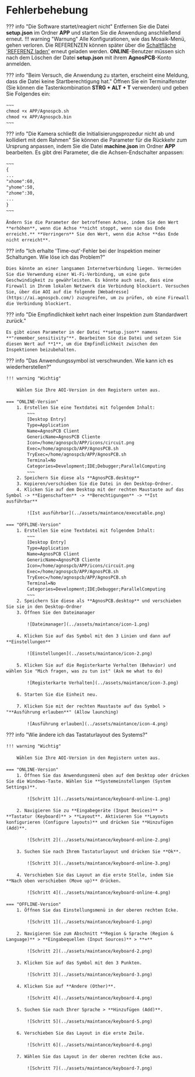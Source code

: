 # **Fehlerbehebung**

??? info "Die Software startet/reagiert nicht"
    Entfernen Sie die Datei **setup.json** im Ordner **APP** und starten Sie die Anwendung anschließend erneut.
    !!! warning "Warnung"
        Alle Konfigurationen, wie das Mosaik-Menü, gehen verloren. Die REFERENZEN können später über die [Schaltfläche 'REFERENZ laden'](../how_to/Screen-layout.md#load-reference-as-file) erneut geladen werden. **ONLINE**-Benutzer müssen sich nach dem Löschen der Datei **setup.json** mit ihrem **AgnosPCB**-Konto anmelden.

??? info "Beim Versuch, die Anwendung zu starten, erscheint eine Meldung, dass die Datei keine Startberechtigung hat."
    Öffnen Sie ein Terminalfenster (Sie können die Tastenkombination **STRG + ALT + T** verwenden) und geben Sie Folgendes ein:

    ~~~
    chmod +x APP/Agnospcb.sh
    chmod +x APP/Agnospcb.bin
    ~~~

??? info "Die Kamera schließt die Initialisierungsprozedur nicht ab und kollidiert mit dem Rahmen"
    Sie können die Parameter für die Rückkehr zum Ursprung anpassen, indem Sie die Datei **machine.json** im Ordner **APP** bearbeiten. Es gibt drei Parameter, die die Achsen-Endschalter anpassen:

    ~~~
    {
    ...
    "xhome":60,
    "yhome":50,
    "zhome":30,
    ...
    }
    ~~~

    Ändern Sie die Parameter der betroffenen Achse, indem Sie den Wert **erhöhen**, wenn die Achse **nicht stoppt, wenn sie das Ende erreicht.** **Verringern** Sie den Wert, wenn die Achse **das Ende nicht erreicht**.

??? info "Ich erhalte 'Time-out'-Fehler bei der Inspektion meiner Schaltungen. Wie löse ich das Problem?"

    Dies könnte an einer langsamen Internetverbindung liegen. Vermeiden Sie die Verwendung einer Wi-Fi-Verbindung, um eine gute Geschwindigkeit zu gewährleisten. Es könnte auch sein, dass eine Firewall in Ihrem lokalen Netzwerk die Verbindung blockiert. Versuchen Sie, über die AOI auf die folgende [Webadresse](https://ai.agnospcb.com/) zuzugreifen, um zu prüfen, ob eine Firewall die Verbindung blockiert.

??? info "Die Empfindlichkeit kehrt nach einer Inspektion zum Standardwert zurück."

    Es gibt einen Parameter in der Datei **setup.json** namens **"remember_sensitivity"**. Bearbeiten Sie die Datei und setzen Sie diesen Wert auf **1**, um die Empfindlichkeit zwischen den Inspektionen beizubehalten.

??? info "Das Anwendungssymbol ist verschwunden. Wie kann ich es wiederherstellen?"

    !!! warning "Wichtig"

        Wählen Sie Ihre AOI-Version in den Registern unten aus.

    === "ONLINE-Version"
        1. Erstellen Sie eine Textdatei mit folgendem Inhalt:
            ~~~
            [Desktop Entry]
            Type=Application
            Name=AgnosPCB Client
            GenericName=AgnosPCB Cliente
            Icon=/home/agnospcb/APP/icons/circuit.png
            Exec=/home/agnospcb/APP/AgnosPCB.sh
            TryExec=/home/agnospcb/APP/AgnosPCB.sh
            Terminal=No
            Categories=Development;IDE;Debugger;ParallelComputing
            ~~~
        2. Speichern Sie diese als **AgnosPCB.desktop**
        3. Kopieren/verschieben Sie die Datei in den Desktop-Ordner.
        4. Klicken Sie auf dem Desktop mit der rechten Maustaste auf das Symbol -> **Eigenschaften** -> **Berechtigungen** -> **Ist ausführbar**

            ![Ist ausführbar](../assets/maintance/executable.png)
    
    === "OFFLINE-Version"
        1. Erstellen Sie eine Textdatei mit folgendem Inhalt:
            ~~~
            [Desktop Entry]
            Type=Application
            Name=AgnosPCB Client
            GenericName=AgnosPCB Cliente
            Icon=/home/agnospcb/APP/icons/circuit.png
            Exec=/home/agnospcb/APP/AgnosPCB.sh
            TryExec=/home/agnospcb/APP/AgnosPCB.sh
            Terminal=No
            Categories=Development;IDE;Debugger;ParallelComputing
            ~~~
        2. Speichern Sie diese als **AgnosPCB.desktop** und verschieben Sie sie in den Desktop-Ordner
        3. Öffnen Sie den Dateimanager

            ![Dateimanager](../assets/maintance/icon-1.png)

        4. Klicken Sie auf das Symbol mit den 3 Linien und dann auf **Einstellungen**

            ![Einstellungen](../assets/maintance/icon-2.png)

        5. Klicken Sie auf die Registerkarte Verhalten (Behavior) und wählen Sie "Mich fragen, was zu tun ist" (Ask me what to do)

            ![Registerkarte Verhalten](../assets/maintance/icon-3.png)

        6. Starten Sie die Einheit neu.

        7. Klicken Sie mit der rechten Maustaste auf das Symbol > "**Ausführung erlauben**" (Allow launching)

            ![Ausführung erlauben](../assets/maintance/icon-4.png)

??? info "Wie ändere ich das Tastaturlayout des Systems?"

    !!! warning "Wichtig"

        Wählen Sie Ihre AOI-Version in den Registern unten aus.
        
    === "ONLINE-Version"
        1. Öffnen Sie das Anwendungsmenü oben auf dem Desktop oder drücken Sie die Windows-Taste. Wählen Sie **Systemeinstellungen (System Settings)**.
            
            ![Schritt 1](../assets/maintance/keyboard-online-1.png)

        2. Navigieren Sie zu **Eingabegeräte (Input Devices)** > **Tastatur (Keyboard)** > **Layout**. Aktivieren Sie **Layouts konfigurieren (Configure layouts)** und drücken Sie **Hinzufügen (Add)**.

            ![Schritt 2](../assets/maintance/keyboard-online-2.png)

        3. Suchen Sie nach Ihrem Tastaturlayout und drücken Sie **Ok**.

            ![Schritt 3](../assets/maintance/keyboard-online-3.png)

        4. Verschieben Sie das Layout an die erste Stelle, indem Sie **Nach oben verschieben (Move up)** drücken.

            ![Schritt 4](../assets/maintance/keyboard-online-4.png)

    === "OFFLINE-Version"
        1. Öffnen Sie das Einstellungsmenü in der oberen rechten Ecke.

            ![Schritt 1](../assets/maintance/keyboard-1.png)

        2. Navigieren Sie zum Abschnitt **Region & Sprache (Region & Language)** > **Eingabequellen (Input Sources)** > **+**

            ![Schritt 2](../assets/maintance/keyboard-2.png)

        3. Klicken Sie auf das Symbol mit den 3 Punkten.

            ![Schritt 3](../assets/maintance/keyboard-3.png)

        4. Klicken Sie auf **Andere (Other)**.

            ![Schritt 4](../assets/maintance/keyboard-4.png)

        5. Suchen Sie nach Ihrer Sprache > **Hinzufügen (Add)**.

            ![Schritt 5](../assets/maintance/keyboard-5.png)

        6. Verschieben Sie das Layout in die erste Zeile.

            ![Schritt 6](../assets/maintance/keyboard-6.png)

        7. Wählen Sie das Layout in der oberen rechten Ecke aus.

            ![Schritt 7](../assets/maintance/keyboard-7.png)